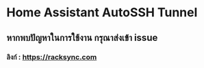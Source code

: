 # Home Assistant AutoSSH Tunnel


## หากพบปัญหาในการใช้งาน กรุณาส่งเข้า issue

### ลิงก์ : https://racksync.com


